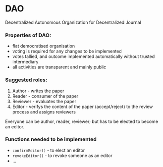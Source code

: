 # DAO

Decentralized Autonomous Organization for Decentralized Journal

### Properties of DAO:

- flat democratised organisation
- voting is required for any changes to be implemented
- votes tallied, and outcome implemented automatically without trusted intermediary
- all activities are transparent and mainly public

### Suggested roles:

1. Author - writes the paper
2. Reader - consumer of the paper
3. Reviewer - evaluates the paper
4. Editor - verifys the content of the paper (accept/reject) to the review process and assigns reviewers

Everyone can be author, reader, reviewer; but has to be elected to become an editor.

### Functions needed to be implemented

- `confirmEditor()` - to elect an editor
- `revokeEditor()` - to revoke someone as an editor
- ...
